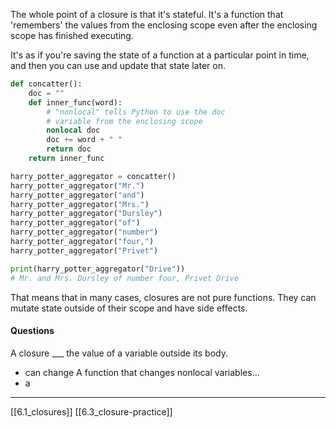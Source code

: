 The whole point of a closure is that it's stateful. 
It's a function that 'remembers' the values from the enclosing scope even after the enclosing scope has finished executing. 

It's as if you're saving the state of a function at a particular point in time, and then you can use and update that state later on. 

``` python
def concatter():
	doc = ""
	def inner_func(word):
		# "nonlocal" tells Python to use the doc
		# variable from the enclosing scope
		nonlocal doc
		doc += word + " "
		return doc
	return inner_func

harry_potter_aggregator = concatter()
harry_potter_aggregator("Mr.")
harry_potter_aggregator("and")
harry_potter_aggregator("Mrs.")
harry_potter_aggregator("Dursley")
harry_potter_aggregator("of")
harry_potter_aggregator("number")
harry_potter_aggregator("four,")
harry_potter_aggregator("Privet")

print(harry_potter_aggregator("Drive"))
# Mr. and Mrs. Dursley of number four, Privet Drive
```

That means that in many cases, closures are not pure functions. 
They can mutate state outside of their scope and have side effects.

#### Questions
A closure ___ the value of a variable outside its body.
- can change
A function that changes nonlocal variables...
- a

---
[[6.1_closures]]
[[6.3_closure-practice]]